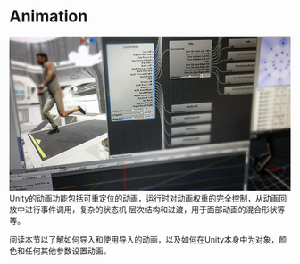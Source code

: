 # Animation
![](AnimationIntroPic.jpg)
Unity的动画功能包括可重定位的动画，运行时对动画权重的完全控制，从动画回放中进行事件调用，复杂的状态机
层次结构和过渡，用于面部动画的混合形状等等。

阅读本节以了解如何导入和使用导入的动画，以及如何在Unity本身中为对象，颜色和任何其他参数设置动画。